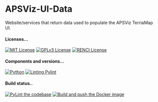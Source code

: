 <!--
SPDX-FileCopyrightText: 2022 Renaissance Computing Institute. All rights reserved.
SPDX-FileCopyrightText: 2023 Renaissance Computing Institute. All rights reserved.

SPDX-License-Identifier: GPL-3.0-or-later
SPDX-License-Identifier: LicenseRef-RENCI
SPDX-License-Identifier: MIT
-->
# APSViz-UI-Data
Website/services that return data used to populate the APSViz TerriaMap UI.

#### Licenses...
[![MIT License](https://img.shields.io/badge/License-MIT-orange.svg)](https://github.com/RENCI/apsviz-ui-data/blob/master/LICENSE)
[![GPLv3 License](https://img.shields.io/badge/License-GPL%20v3-yellow.svg)](https://opensource.org/licenses/)
[![RENCI License](https://img.shields.io/badge/License-RENCI-blue.svg)](https://renci.org/)
#### Components and versions...
[![Python](https://img.shields.io/badge/Python-3.11.3-orange)](https://github.com/python/cpython)
[![Linting Pylint](https://img.shields.io/badge/Pylint-%202.17.4-yellow)](https://github.com/PyCQA/pylint)
#### Build status..
[![PyLint the codebase](https://github.com/RENCI/apsviz-ui-data/actions/workflows/pylint.yml/badge.svg)](https://github.com/RENCI/apsviz-ui-data/actions/workflows/pylint.yml)
[![Build and push the Docker image](https://github.com/RENCI/apsviz-ui-data/actions/workflows/image-push.yml/badge.svg)](https://github.com/RENCI/apsviz-ui-data/actions/workflows/image-push.yml)

